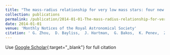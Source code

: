 ```yaml
---
title: "The mass-radius relationship for very low mass stars: four new discoveries from the HATSouth Survey"
collection: publications
permalink: /publication/2014-01-01-The-mass-radius-relationship-for-very-low-mass-stars-four-new-discoveries-from-the-HATSouth-Survey
date: 2014-01-01
venue: 'Monthly Notices of the Royal Astronomical Society'
citation: ' G. Zhou,  D. Bayliss,  J. Hartman,  G. Bakos,  K. Penev,  Z. Csubry,  T. Tan,  A. Jordán,  L. Mancini,  M. Rabus,  R. Brahm,  N. Espinoza,  M. Mohler-Fischer,  S. Ciceri,  V. Suc,  B. Csák,  T. Henning,  B. Schmidt, &quot;The mass-radius relationship for very low mass stars: four new discoveries from the HATSouth Survey.&quot; Monthly Notices of the Royal Astronomical Society, 2014.'
---
```

Use [Google Scholar](https://scholar.google.com/scholar?q=The+mass+radius+relationship+for+very+low+mass+stars:+four+new+discoveries+from+the+HATSouth+Survey){:target="_blank"} for full citation